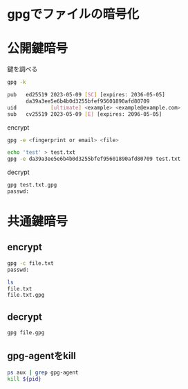 # gpgでファイルの暗号化

# 公開鍵暗号

鍵を調べる

```bash
gpg -k

pub   ed25519 2023-05-09 [SC] [expires: 2036-05-05]
      da39a3ee5e6b4b0d3255bfef95601890afd80709
uid           [ultimate] <example> <example@example.com>
sub   cv25519 2023-05-09 [E] [expires: 2096-05-05]
```

encrypt

```bash
gpg -e <fingerprint or email> <file>
```

```bash
echo 'test' > test.txt
gpg -e da39a3ee5e6b4b0d3255bfef95601890afd80709 test.txt
```

decrypt
```bash
gpg test.txt.gpg
passwd:
```

# 共通鍵暗号

## encrypt

```bash
gpg -c file.txt
passwd: 

ls  
file.txt
file.txt.gpg
```


## decrypt

```bash
gpg file.gpg 
```

## gpg-agentをkill

```bash
ps aux | grep gpg-agent
kill ${pid}
```
  
 
